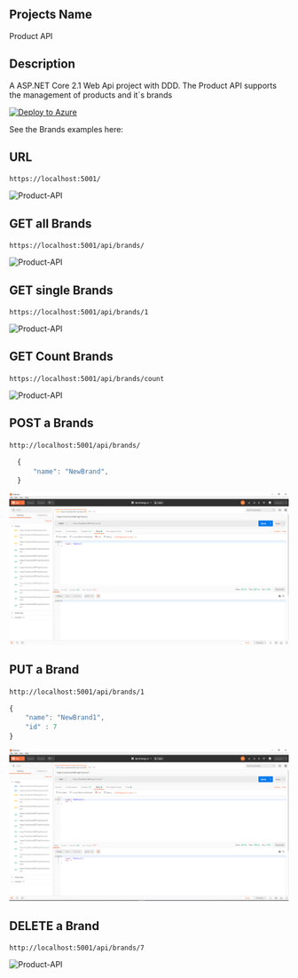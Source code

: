 ## Projects Name
Product API

## Description
A ASP.NET Core 2.1 Web Api project with DDD. The Product API supports the management of products and it`s brands


[![Deploy to Azure](http://azuredeploy.net/deploybutton.png)](https://azuredeploy.net/)


See the Brands examples here: 

## URL

``` https://localhost:5001/ ```

![Product-API](./screenshots/url.PNG)

## GET all Brands

``` https://localhost:5001/api/brands/ ```

![Product-API](./screenshots/get.PNG)

## GET single Brands

``` https://localhost:5001/api/brands/1 ```

![Product-API](./screenshots/getSingle.PNG)

## GET Count Brands

``` https://localhost:5001/api/brands/count ```

![Product-API](./screenshots/getCount.PNG)

## POST a Brands

``` http://localhost:5001/api/brands/ ```

```javascript
  {
      "name": "NewBrand",
  }
```

![Product-API](./screenshots/post.PNG)

## PUT a Brand

``` http://localhost:5001/api/brands/1 ```

``` javascript
{
    "name": "NewBrand1",
    "id" : 7
}
```

![Product-API](./screenshots/put.PNG)


## DELETE a Brand

``` http://localhost:5001/api/brands/7 ```

![Product-API](./screenshots/delete.PNG)
